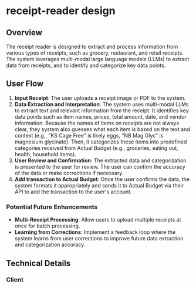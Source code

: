 # receipt-reader design

## Overview

The receipt reader is designed to extract and process information from various types of receipts, such as grocery, restaurant, and retail receipts. The system leverages multi-modal large language models (LLMs) to extract data from receipts, and to identify and categorize key data points.

## User Flow

1. **Input Receipt**: The user uploads a receipt image or PDF to the system.
2. **Data Extraction and Interpretation**: The system uses multi-modal LLMs to extract text and relevant information from the receipt. It identifies key data points such as item names, prices, total amount, date, and vendor information. Because the names of items on receipts are not always clear, they system also guesses what each item is based on the text and context (e.g., "KS Cage Free" is likely eggs, "NB Mag Glyc" is magnesium glycinate). Then, it categorizes these items into predefined categories received from Actual Budget (e.g., groceries, eating out, health, household items).
3. **User Review and Confirmation**: The extracted data and categorization is presented to the user for review. The user can confirm the accuracy of the data or make corrections if necessary.
4. **Add transaction to Actual Budget**: Once the user confirms the data, the system formats it appropriately and sends it to Actual Budget via their API to add the transaction to the user's account.

### Potential Future Enhancements

- **Multi-Receipt Processing**: Allow users to upload multiple receipts at once for batch processing.
- **Learning from Corrections**: Implement a feedback loop where the system learns from user corrections to improve future data extraction and categorization accuracy.

## Technical Details

### Client



